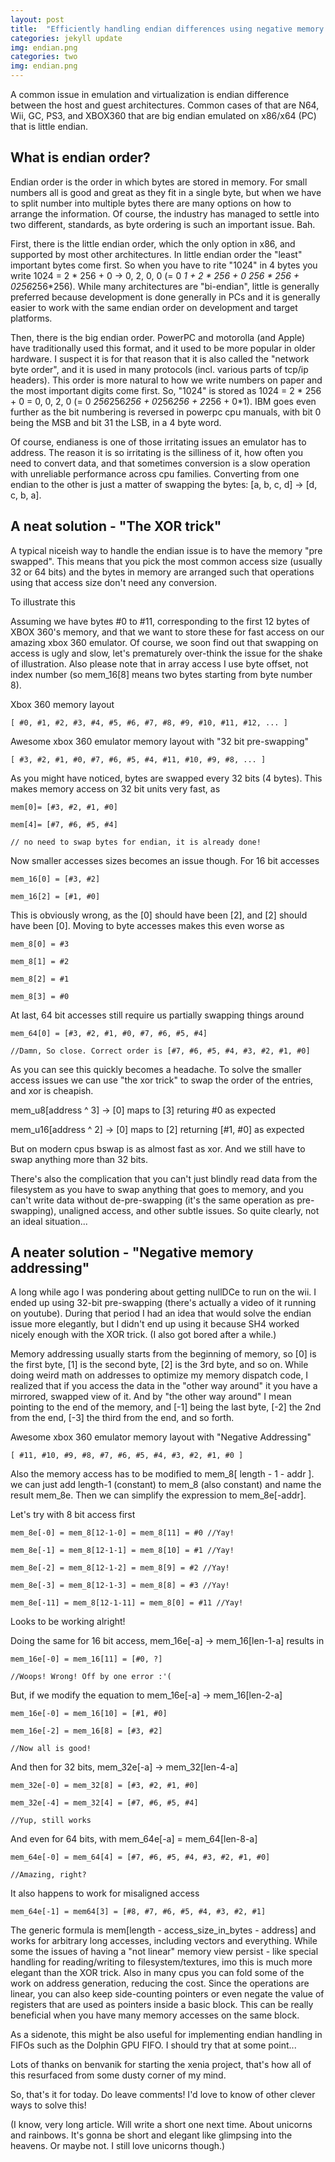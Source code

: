 ```yaml
---
layout: post
title:  "Efficiently handling endian differences using negative memory addressing"
categories: jekyll update
img: endian.png
categories: two
img: endian.png
---
```


A common issue in emulation and virtualization is endian difference between the host and guest architectures. Common cases of that are N64, Wii, GC, PS3, and XBOX360 that are big endian emulated on x86/x64 (PC) that is little endian.

What is endian order?
---

Endian order is the order in which bytes are stored in memory. For small numbers all is good and great as they fit in a single byte, but when we have to split number into multiple bytes there are many options on how to arrange the information. Of course, the industry has managed to settle into two different,  standards, as byte ordering is such an important issue. Bah.

First, there is the little endian order, which the only option in x86, and supported by most other architectures. In little endian order the "least" important bytes come first. So when you have to rite "1024" in 4 bytes you write 1024 = 2 * 256 + 0 -> 0, 2, 0, 0 (= 0 *1 + 2 * 256 + 0 *256 * 256 + 0*256*256*256). While many architectures are "bi-endian", little is generally preferred because development is done generally in PCs and it is generally easier to work with the same endian order on development and target platforms. 

Then, there is the big endian order. PowerPC and motorolla (and Apple) have traditionally used this format, and it used to be more popular in older hardware. I suspect it is for that reason that it is also called the "network byte order", and it is used in many protocols (incl. various parts of tcp/ip headers). This order is more natural to how we write numbers on paper and the most important digits come first. So, "1024" is stored as 1024 = 2 * 256 + 0 = 0, 0, 2, 0 (= 0 *256*256*256 + 0*256*256 + 2*256 + 0*1). IBM goes even further as the bit numbering is reversed in powerpc cpu manuals, with bit 0 being the MSB and bit 31 the LSB, in a 4 byte word.

Of course, endianess is one of those irritating issues an emulator has to address. The reason it is so irritating is the silliness of it, how often you need to convert data, and that sometimes conversion is a slow operation with unreliable performance across cpu families. Converting from one endian to the other is just a matter of swapping the bytes: [a, b, c, d] -> [d, c, b, a].

A neat solution - "The XOR trick"
---

A typical niceish way to handle the endian issue is to have the memory "pre swapped". This means that you pick the most common access size (usually 32 or 64 bits) and the bytes in memory are arranged such that operations using that access size don't need any conversion.

To illustrate this

Assuming we have bytes #0 to #11, corresponding to the first 12 bytes of XBOX 360's memory, and that we want to store these for fast access on our amazing xbox 360 emulator. Of course, we soon find out that swapping on access is ugly and slow, let's prematurely over-think the issue for the shake of illustration. Also please note that in array access I use byte offset, not index number (so mem_16[8] means two bytes starting from byte number 8).

Xbox 360 memory layout

    [ #0, #1, #2, #3, #4, #5, #6, #7, #8, #9, #10, #11, #12, ... ]

Awesome xbox 360 emulator memory layout with "32 bit pre-swapping"

    [ #3, #2, #1, #0, #7, #6, #5, #4, #11, #10, #9, #8, ... ]

As you might have noticed, bytes are swapped every 32 bits (4 bytes). This makes memory access on 32 bit units very fast, as 

    mem[0]= [#3, #2, #1, #0]

    mem[4]= [#7, #6, #5, #4]

    // no need to swap bytes for endian, it is already done!

Now smaller accesses sizes becomes an issue though. For 16 bit accesses

    mem_16[0] = [#3, #2]

    mem_16[2] = [#1, #0]

This is obviously wrong, as the [0] should have been [2], and [2] should have been [0]. Moving to byte accesses makes this even worse as

    mem_8[0] = #3

    mem_8[1] = #2

    mem_8[2] = #1

    mem_8[3] = #0

At last, 64 bit accesses still require us partially swapping things around

    mem_64[0] = [#3, #2, #1, #0, #7, #6, #5, #4]

    //Damn, So close. Correct order is [#7, #6, #5, #4, #3, #2, #1, #0]

As you can see this quickly becomes a headache. To solve the smaller access issues we can use "the xor trick" to swap the order of the entries, and xor is cheapish.

mem_u8[address ^ 3] -> [0] maps to [3] returing #0 as expected

mem_u16[address ^ 2] -> [0] maps to [2] returning [#1, #0] as expected

But on modern cpus bswap is as almost fast as xor. And we still have to swap anything more than 32 bits.

There's also the complication that you can't just blindly read data from the filesystem as you have to swap anything that goes to memory, and you can't write data without de-pre-swapping (it's the same operation as pre-swapping), unaligned access, and other subtle issues. So quite clearly, not an ideal situation...

A neater solution - "Negative memory addressing"
---

A long while ago I was pondering about getting nullDCe to run on the wii. I ended up using 32-bit pre-swapping (there's actually a video of it running on youtube). During that period I had an idea that would solve the endian issue more elegantly, but I didn't end up using it because SH4 worked nicely enough with the XOR trick. (I also got bored after a while.)

Memory addressing usually starts from the beginning of memory, so [0] is the first byte, [1] is the second byte, [2] is the 3rd byte, and so on. While doing weird math on addresses to optimize my memory dispatch code, I realized that if you access the data in the "other way around" it you have a mirrored, swapped view of it. And by "the other way around" I mean pointing to the end of the memory, and [-1] being the last byte, [-2] the 2nd from the end, [-3] the third from the end, and so forth.

Awesome xbox 360 emulator memory layout with "Negative Addressing"

    [ #11, #10, #9, #8, #7, #6, #5, #4, #3, #2, #1, #0 ]

Also the memory access has to be modified to mem_8[ length - 1 - addr ]. we can just add length-1 (constant) to mem_8 (also constant) and name the result mem_8e. Then we can simplify the expression to mem_8e[-addr].

Let's try with 8 bit access first

    mem_8e[-0] = mem_8[12-1-0] = mem_8[11] = #0 //Yay!

    mem_8e[-1] = mem_8[12-1-1] = mem_8[10] = #1 //Yay!

    mem_8e[-2] = mem_8[12-1-2] = mem_8[9] = #2 //Yay!

    mem_8e[-3] = mem_8[12-1-3] = mem_8[8] = #3 //Yay!

    mem_8e[-11] = mem_8[12-1-11] = mem_8[0] = #11 //Yay!

Looks to be working alright!

Doing the same for 16 bit access, mem_16e[-a] -> mem_16[len-1-a] results in

    mem_16e[-0] = mem_16[11] = [#0, ?]

    //Woops! Wrong! Off by one error :'(

But, if we modify the equation to mem_16e[-a] -> mem_16[len-2-a]

    mem_16e[-0] = mem_16[10] = [#1, #0]

    mem_16e[-2] = mem_16[8] = [#3, #2]

    //Now all is good!

And then for 32 bits, mem_32e[-a] -> mem_32[len-4-a]

    mem_32e[-0] = mem_32[8] = [#3, #2, #1, #0]

    mem_32e[-4] = mem_32[4] = [#7, #6, #5, #4]

    //Yup, still works

And even for 64 bits, with mem_64e[-a] = mem_64[len-8-a]

    mem_64e[-0] = mem_64[4] = [#7, #6, #5, #4, #3, #2, #1, #0]

    //Amazing, right?

It also happens to work for misaligned access

    mem_64e[-1] = mem64[3] = [#8, #7, #6, #5, #4, #3, #2, #1]

The generic formula is mem[length - access_size_in_bytes - address] and works for arbitrary long accesses, including vectors and everything. While some the issues  of having a "not linear" memory view persist - like special handling for reading/writing to filesystem/textures, imo this is much more elegant than the XOR trick. Also in many cpus you can fold some of the work on address generation, reducing the cost. Since the operations are linear, you can also keep side-counting pointers or even negate the value of registers that are used as pointers inside a basic block. This can be really beneficial when you have many memory accesses on the same block.

As a sidenote, this might be also useful for implementing endian handling in FIFOs such as the Dolphin GPU FIFO. I should try that at some point...

Lots of thanks on benvanik for starting the xenia project, that's how all of this resurfaced from some dusty corner of my mind.

So, that's it for today. Do leave comments! I'd love to know of other clever ways to solve this!

(I know, very long article. Will write a short one next time. About unicorns and rainbows. It's gonna be short and elegant like glimpsing into the heavens. Or maybe not. I still love unicorns though.)